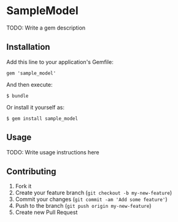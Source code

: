 # SampleModel

TODO: Write a gem description

## Installation

Add this line to your application's Gemfile:

    gem 'sample_model'

And then execute:

    $ bundle

Or install it yourself as:

    $ gem install sample_model

## Usage

TODO: Write usage instructions here

## Contributing

1. Fork it
2. Create your feature branch (`git checkout -b my-new-feature`)
3. Commit your changes (`git commit -am 'Add some feature'`)
4. Push to the branch (`git push origin my-new-feature`)
5. Create new Pull Request
